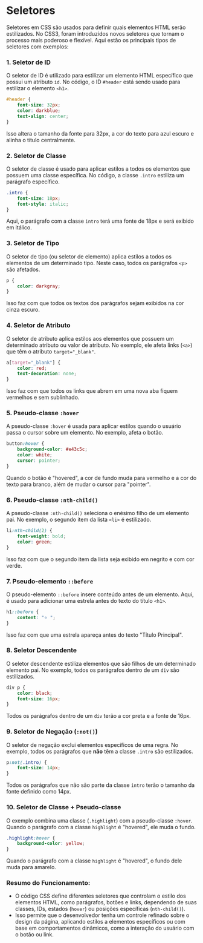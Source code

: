 # Seletores

Seletores em CSS são usados para definir quais elementos HTML serão estilizados. No CSS3, foram introduzidos novos seletores que tornam o processo mais poderoso e flexível. Aqui estão os principais tipos de seletores com exemplos:


### 1. **Seletor de ID**
   O seletor de ID é utilizado para estilizar um elemento HTML específico que possui um atributo `id`. No código, o ID `#header` está sendo usado para estilizar o elemento `<h1>`.
   ```css
   #header {
       font-size: 32px;
       color: darkblue;
       text-align: center;
   }
   ```
   Isso altera o tamanho da fonte para 32px, a cor do texto para azul escuro e alinha o título centralmente.

### 2. **Seletor de Classe**
   O seletor de classe é usado para aplicar estilos a todos os elementos que possuem uma classe específica. No código, a classe `.intro` estiliza um parágrafo específico.
   ```css
   .intro {
       font-size: 18px;
       font-style: italic;
   }
   ```
   Aqui, o parágrafo com a classe `intro` terá uma fonte de 18px e será exibido em itálico.

### 3. **Seletor de Tipo**
   O seletor de tipo (ou seletor de elemento) aplica estilos a todos os elementos de um determinado tipo. Neste caso, todos os parágrafos `<p>` são afetados.
   ```css
   p {
       color: darkgray;
   }
   ```
   Isso faz com que todos os textos dos parágrafos sejam exibidos na cor cinza escuro.

### 4. **Seletor de Atributo**
   O seletor de atributo aplica estilos aos elementos que possuem um determinado atributo ou valor de atributo. No exemplo, ele afeta links (`<a>`) que têm o atributo `target="_blank"`.
   ```css
   a[target="_blank"] {
       color: red;
       text-decoration: none;
   }
   ```
   Isso faz com que todos os links que abrem em uma nova aba fiquem vermelhos e sem sublinhado.

### 5. **Pseudo-classe `:hover`**
   A pseudo-classe `:hover` é usada para aplicar estilos quando o usuário passa o cursor sobre um elemento. No exemplo, afeta o botão.
   ```css
   button:hover {
       background-color: #e43c5c;
       color: white;
       cursor: pointer;
   }
   ```
   Quando o botão é "hovered", a cor de fundo muda para vermelho e a cor do texto para branco, além de mudar o cursor para "pointer".

### 6. **Pseudo-classe `:nth-child()`**
   A pseudo-classe `:nth-child()` seleciona o enésimo filho de um elemento pai. No exemplo, o segundo item da lista `<li>` é estilizado.
   ```css
   li:nth-child(2) {
       font-weight: bold;
       color: green;
   }
   ```
   Isso faz com que o segundo item da lista seja exibido em negrito e com cor verde.

### 7. **Pseudo-elemento `::before`**
   O pseudo-elemento `::before` insere conteúdo antes de um elemento. Aqui, é usado para adicionar uma estrela antes do texto do título `<h1>`.
   ```css
   h1::before {
       content: "⭐ ";
   }
   ```
   Isso faz com que uma estrela apareça antes do texto "Título Principal".

### 8. **Seletor Descendente**
   O seletor descendente estiliza elementos que são filhos de um determinado elemento pai. No exemplo, todos os parágrafos dentro de um `div` são estilizados.
   ```css
   div p {
       color: black;
       font-size: 16px;
   }
   ```
   Todos os parágrafos dentro de um `div` terão a cor preta e a fonte de 16px.

### 9. **Seletor de Negação (`:not()`)**
   O seletor de negação exclui elementos específicos de uma regra. No exemplo, todos os parágrafos que **não** têm a classe `.intro` são estilizados.
   ```css
   p:not(.intro) {
       font-size: 14px;
   }
   ```
   Todos os parágrafos que não são parte da classe `intro` terão o tamanho da fonte definido como 14px.

### 10. **Seletor de Classe + Pseudo-classe**
   O exemplo combina uma classe (`.highlight`) com a pseudo-classe `:hover`. Quando o parágrafo com a classe `highlight` é "hovered", ele muda o fundo.
   ```css
   .highlight:hover {
       background-color: yellow;
   }
   ```
   Quando o parágrafo com a classe `highlight` é "hovered", o fundo dele muda para amarelo.

### Resumo do Funcionamento:
- O código CSS define diferentes seletores que controlam o estilo dos elementos HTML, como parágrafos, botões e links, dependendo de suas classes, IDs, estados (`hover`) ou posições específicas (`nth-child()`).
- Isso permite que o desenvolvedor tenha um controle refinado sobre o design da página, aplicando estilos a elementos específicos ou com base em comportamentos dinâmicos, como a interação do usuário com o botão ou link.